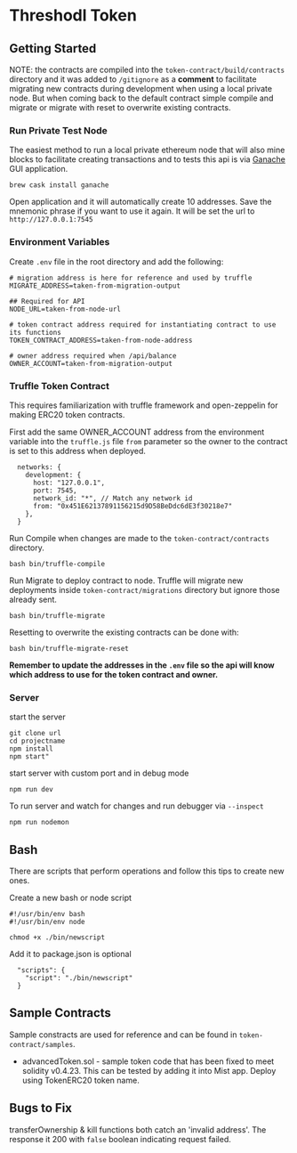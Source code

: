 # Threshodl Token

## Getting Started

NOTE: the contracts are compiled into the `token-contract/build/contracts` directory and it was added to `/gitignore` as a **comment** to facilitate migrating new contracts during development when using a local private node. But when coming back to the default contract simple compile and migrate or migrate with reset to overwrite existing contracts.

### Run Private Test Node

The easiest method to run a local private ethereum node that will also mine blocks to facilitate creating transactions and to tests this api is via [Ganache](http://truffleframework.com/ganache/) GUI application. 

```
brew cask install ganache
```
Open application and it will automatically create 10 addresses. Save the mnemonic phrase if you want to use it again. It will be set the url to `http://127.0.0.1:7545`

### Environment Variables

Create `.env` file in the root directory and add the following:

```
# migration address is here for reference and used by truffle
MIGRATE_ADDRESS=taken-from-migration-output

## Required for API
NODE_URL=taken-from-node-url

# token contract address required for instantiating contract to use its functions
TOKEN_CONTRACT_ADDRESS=taken-from-node-address

# owner address required when /api/balance
OWNER_ACCOUNT=taken-from-migration-output
```

### Truffle Token Contract

This requires familiarization with truffle framework and open-zeppelin for making ERC20 token contracts.

First add the same OWNER_ACCOUNT address from the environment variable into the `truffle.js` file `from` parameter so the owner to the contract is set to this address when deployed.

```
  networks: {
    development: {
      host: "127.0.0.1",
      port: 7545,
      network_id: "*", // Match any network id
      from: "0x451E62137891156215d9D58BeDdc6dE3f30218e7"
    },
  }
```

Run Compile when changes are made to the `token-contract/contracts` directory.
```
bash bin/truffle-compile
```

Run Migrate to deploy contract to node. Truffle will migrate new deployments inside `token-contract/migrations` directory but ignore those already sent.

```
bash bin/truffle-migrate
```

Resetting to overwrite the existing contracts can be done with:
```
bash bin/truffle-migrate-reset
```

**Remember to update the addresses in the `.env` file so the api will know which address to use for the token contract and owner.**

### Server

start the server
```
git clone url
cd projectname
npm install
npm start"
```
start server with custom port and in debug mode
```
npm run dev
```
To run server and watch for changes and run debugger via `--inspect`
```
npm run nodemon
```

## Bash
There are scripts that perform operations and follow this tips to create new ones.

Create a new bash or node script 
```
#!/usr/bin/env bash
#!/usr/bin/env node
```
```
chmod +x ./bin/newscript
```
Add it to package.json is optional
```
  "scripts": {
    "script": "./bin/newscript"
  }
```

## Sample Contracts

Sample constracts are used for reference and can be found in `token-contract/samples`. 

- advancedToken.sol - sample token code that has been fixed to meet solidity v0.4.23. This can be tested by adding it into Mist app. Deploy using TokenERC20 token name.


## Bugs to Fix

transferOwnership & kill functions both catch an 'invalid address'. The response it 200 with `false` boolean indicating request failed. 